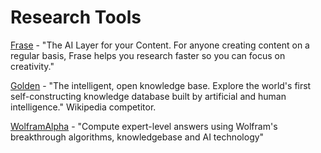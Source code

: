 # Research Tools

[Frase](https://frase.io/?ref=producthunt) - "The AI Layer for your Content. For anyone creating content on a regular basis, Frase helps you research faster so you can focus on creativity."

[Golden](https://golden.com/?ref=producthunt) - "The intelligent, open knowledge base. Explore the world's first self-constructing knowledge database built by artificial and human intelligence." Wikipedia competitor.

[WolframAlpha](https://www.wolframalpha.com/) - "Compute expert-level answers using Wolfram's breakthrough algorithms, knowledgebase and AI technology"

